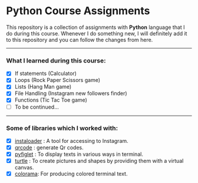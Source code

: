 # Python Course Assignments

This repository is a collection of assignments with **Python** language that I do during this course.
Whenever I do something new, I will definitely add it to this repository and you can follow the changes from here.

---
### What I learned during this course:
- [x] If statements (Calculator)
- [x] Loops (Rock Paper Scissors game)
- [x] Lists (Hang Man game)
- [x] File Handling (Instagram new followers finder)
- [x] Functions (Tic Tac Toe game)
- [ ] To be continued...
---
### Some of libraries which I worked with:
- [x] [instaloader](https://instaloader.github.io/) : A tool for accessing to Instagram.
- [x] [qrcode](https://qrcode-library.readthedocs.io/en/latest/) : generate Qr codes.
- [x] [pyfiglet](https://pypi.org/project/pyfiglet/0.7/) : To display texts in various ways in terminal.
- [x] [turtle](https://docs.python.org/3/library/turtle.html) : To create pictures and shapes by providing them with a virtual canvas.
- [x] [colorama](https://pypi.org/project/colorama/): For producing colored terminal text.
